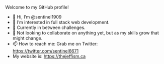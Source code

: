 Welcome to my GitHub profile!

- 👋 Hi, I’m @sentinel1909
- 👀 I’m interested in full stack web development.
- 🌱 Currently in between challenges.
- 💞️ Not looking to collaborate on anything yet, but as my skills grow that might change.
- 📫 How to reach me: Grab me on Twitter: https://twitter.com/sentinel6671
- My website is: https://thejeffism.ca

